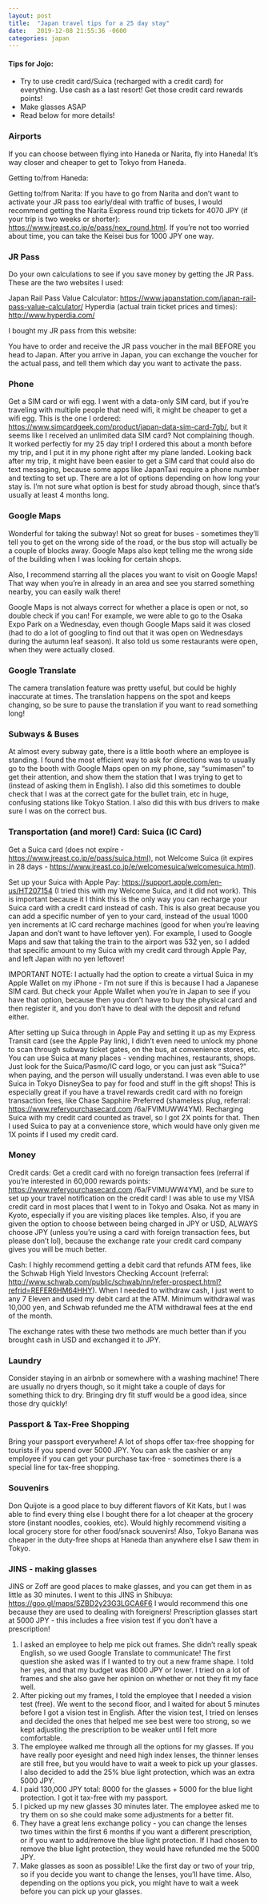 ```yaml
---
layout: post
title:  "Japan travel tips for a 25 day stay"
date:   2019-12-08 21:55:36 -0600
categories: japan
---
```


#### Tips for Jojo:
- Try to use credit card/Suica (recharged with a credit card) for everything. Use cash as a last resort! Get those credit card rewards points!
- Make glasses ASAP
- Read below for more details!

### Airports
If you can choose between flying into Haneda or Narita, fly into Haneda! It’s way closer and cheaper to get to Tokyo from Haneda.

Getting to/from Haneda:

Getting to/from Narita: If you have to go from Narita and don’t want to activate your JR pass too early/deal with traffic of buses, I would recommend getting the Narita Express round trip tickets for 4070 JPY (if your trip is two weeks or shorter): https://www.jreast.co.jp/e/pass/nex_round.html. If you’re not too worried about time, you can take the Keisei bus for 1000 JPY one way.

### JR Pass
Do your own calculations to see if you save money by getting the JR Pass. These are the two websites I used:

Japan Rail Pass Value Calculator: https://www.japanstation.com/japan-rail-pass-value-calculator/
Hyperdia (actual train ticket prices and times): http://www.hyperdia.com/

I bought my JR pass from this website:

You have to order and receive the JR pass voucher in the mail BEFORE you head to Japan. After you arrive in Japan, you can exchange the voucher for the actual pass, and tell them which day you want to activate the pass.

### Phone
Get a SIM card or wifi egg. I went with a data-only SIM card, but if you’re traveling with multiple people that need wifi, it might be cheaper to get a wifi egg. This is the one I ordered:  https://www.simcardgeek.com/product/japan-data-sim-card-7gb/, but it seems like I received an unlimited data SIM card? Not complaining though. It worked perfectly for my 25 day trip! I ordered this about a month before my trip, and I put it in my phone right after my plane landed. Looking back after my trip, it might have been easier to get a SIM card that could also do text messaging, because some apps like JapanTaxi require a phone number and texting to set up. There are a lot of options depending on how long your stay is. I’m not sure what option is best for study abroad though, since that’s usually at least 4 months long.

### Google Maps
Wonderful for taking the subway! Not so great for buses - sometimes they’ll tell you to get on the wrong side of the road, or the bus stop will actually be a couple of blocks away. Google Maps also kept telling me the wrong side of the building when I was looking for certain shops.

Also, I recommend starring all the places you want to visit on Google Maps! That way when you’re in already in an area and see you starred something nearby, you can easily walk there!

Google Maps is not always correct for whether a place is open or not, so double check if you can! For example, we were able to go to the Osaka Expo Park on a Wednesday, even though Google Maps said it was closed (had to do a lot of googling to find out that it was open on Wednesdays during the autumn leaf season). It also told us some restaurants were open, when they were actually closed.

### Google Translate
The camera translation feature was pretty useful, but could be highly inaccurate at times. The translation happens on the spot and keeps changing, so be sure to pause the translation if you want to read something long!

### Subways & Buses
At almost every subway gate, there is a little booth where an employee is standing. I found the most efficient way to ask for directions was to usually go to the booth with Google Maps open on my phone, say “sumimasen” to get their attention, and show them the station that I was trying to get to (instead of asking them in English). I also did this sometimes to double check that I was at the correct gate for the bullet train, etc in huge, confusing stations like Tokyo Station. I also did this with bus drivers to make sure I was on the correct bus.

### Transportation (and more!) Card: Suica (IC Card)
Get a Suica card (does not expire - https://www.jreast.co.jp/e/pass/suica.html), not Welcome Suica (it expires in 28 days - https://www.jreast.co.jp/e/welcomesuica/welcomesuica.html).

Set up your Suica with Apple Pay: https://support.apple.com/en-us/HT207154 (I tried this with my Welcome Suica, and it did not work). This is important because it I think this is the only way you can recharge your Suica card with a credit card instead of cash. This is also great because you can add a specific number of yen to your card, instead of the usual 1000 yen increments at IC card recharge machines (good for when you’re leaving Japan and don’t want to have leftover yen). For example, I used to Google Maps and saw that taking the train to the airport was 532 yen, so I added that specific amount to my Suica with my credit card through Apple Pay, and left Japan with no yen leftover!

IMPORTANT NOTE: I actually had the option to create a virtual Suica in my Apple Wallet on my iPhone - I’m not sure if this is because I had a Japanese SIM card. But check your Apple Wallet when you’re in Japan to see if you have that option, because then you don’t have to buy the physical card and then register it, and you don’t have to deal with the deposit and refund either.

After setting up Suica through in Apple Pay and setting it up as my Express Transit card (see the Apple Pay link), I didn’t even need to unlock my phone to scan through subway ticket gates, on the bus, at convenience stores, etc. You can use Suica at many places - vending machines, restaurants, shops. Just look for the Suica/Pasmo/IC card logo, or you can just ask “Suica?” when paying, and the person will usually understand. I was even able to use Suica in Tokyo DisneySea to pay for food and stuff in the gift shops! This is especially great if you have a travel rewards credit card with no foreign transaction fees, like Chase Sapphire Preferred (shameless plug, referral: https://www.referyourchasecard.com /6a/FVIMUWW4YM). Recharging Suica with my credit card counted as travel, so I got 2X points for that. Then I used Suica to pay at a convenience store, which would have only given me 1X points if I used my credit card.

### Money
Credit cards: Get a credit card with no foreign transaction fees (referral if you’re interested in 60,000 rewards points: https://www.referyourchasecard.com /6a/FVIMUWW4YM), and be sure to set up your travel notification on the credit card! I was able to use my VISA credit card in most places that I went to in Tokyo and Osaka. Not as many in Kyoto, especially if you are visiting places like temples. Also, if you are given the option to choose between being charged in JPY or USD, ALWAYS choose JPY (unless you’re using a card with foreign transaction fees, but please don’t lol), because the exchange rate your credit card company gives you will be much better.

Cash: I highly recommend getting a debit card that refunds ATM fees, like the Schwab High Yield Investors Checking Account (referral: http://www.schwab.com/public/schwab/nn/refer-prospect.html?refrid=REFER6HM64HHY). When I needed to withdraw cash, I just went to any 7 Eleven and used my debit card at the ATM. Minimum withdrawal was 10,000 yen, and Schwab refunded me the ATM withdrawal fees at the end of the month.

The exchange rates with these two methods are much better than if you brought cash in USD and exchanged it to JPY.

### Laundry
Consider staying in an airbnb or somewhere with a washing machine! There are usually no dryers though, so it might take a couple of days for something thick to dry. Bringing dry fit stuff would be a good idea, since those dry quickly!

### Passport & Tax-Free Shopping
Bring your passport everywhere! A lot of shops offer tax-free shopping for tourists if you spend over 5000 JPY. You can ask the cashier or any employee if you can get your purchase tax-free - sometimes there is a special line for tax-free shopping.

### Souvenirs
Don Quijote is a good place to buy different flavors of Kit Kats, but I was able to find every thing else I bought there for a lot cheaper at the grocery store (instant noodles, cookies, etc). Would highly recommend visiting a local grocery store for other food/snack souvenirs! Also, Tokyo Banana was cheaper in the duty-free shops at Haneda than anywhere else I saw them in Tokyo.

### JINS - making glasses
JINS or Zoff are good places to make glasses, and you can get them in as little as 30 minutes. I went to this JINS in Shibuya: https://goo.gl/maps/SZBD2y23G3LGCA6F6 I would recommend this one because they are used to dealing with foreigners! Prescription glasses start at 5000 JPY - this includes a free vision test if you don’t have a prescription!

1. I asked an employee to help me pick out frames. She didn’t really speak English, so we used Google Translate to communicate! The first question she asked was if I wanted to try out a new frame shape. I told her yes, and that my budget was 8000 JPY or lower. I tried on a lot of frames and she also gave her opinion on whether or not they fit my face well.
2. After picking out my frames, I told the employee that I needed a vision test (free). We went to the second floor, and I waited for about 5 minutes before I got a vision test in English. After the vision test, I tried on lenses and decided the ones that helped me see best were too strong, so we kept adjusting the prescription to be weaker until I felt more comfortable.
4. The employee walked me through all the options for my glasses. If you have really poor eyesight and need high index lenses, the thinner lenses are still free, but you would have to wait a week to pick up your glasses. I also decided to add the 25% blue light protection, which was an extra 5000 JPY.
5. I paid 130,000 JPY total: 8000 for the glasses + 5000 for the blue light protection. I got it tax-free with my passport.
6. I picked up my new glasses 30 minutes later. The employee asked me to try them on so she could make some adjustments for a better fit.
7. They have a great lens exchange policy - you can change the lenses two times within the first 6 months if you want a different prescription, or if you want to add/remove the blue light protection. If I had chosen to remove the blue light protection, they would have refunded me the 5000 JPY.
8. Make glasses as soon as possible! Like the first day or two of your trip, so if you decide you want to change the lenses, you’ll have time. Also, depending on the options you pick, you might have to wait a week before you can pick up your glasses.






<!-- Check out the [Jekyll docs][jekyll-docs] for more info on how to get the most out of Jekyll. File all bugs/feature requests at [Jekyll’s GitHub repo][jekyll-gh]. If you have questions, you can ask them on [Jekyll Talk][jekyll-talk].

[jekyll-docs]: https://jekyllrb.com/docs/home
[jekyll-gh]:   https://github.com/jekyll/jekyll
[jekyll-talk]: https://talk.jekyllrb.com/ -->
